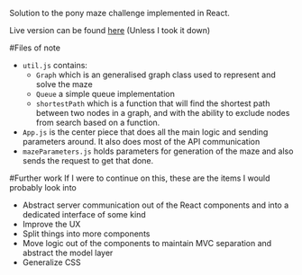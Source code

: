 Solution to the pony maze challenge implemented in React.

Live version can be found [here](https://jonashoeiberg.github.io/PonyLabyrinthChallenge/) (Unless I took it down)

#Files of note
* `util.js` contains:
    * `Graph` which is an generalised graph class used to represent and solve the maze
    * `Queue` a simple queue implementation
    * `shortestPath` which is a function that will find the shortest path between two nodes in a graph, and with the ability to exclude nodes from search based on a function.
* `App.js` is the center piece that does all the main logic and sending parameters around. It also does most of the API communication
* `mazeParameters.js` holds parameters for generation of the maze and also sends the request to get that done.

#Further work
If I were to  continue on this, these are the items I would probably look into
* Abstract server communication out of the React components and into a dedicated interface of some kind
* Improve the UX
* Split things into more components
* Move logic out of the components to maintain MVC separation and abstract the model layer
* Generalize CSS